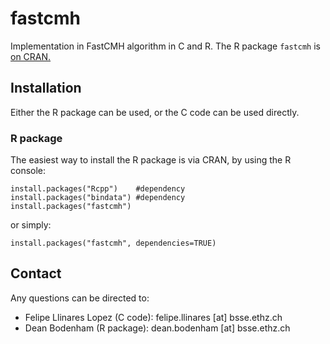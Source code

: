 # fastcmh

Implementation in FastCMH algorithm in C and R. The R package `fastcmh` is [on CRAN.](https://CRAN.R-project.org/package=fastcmh)

## Installation

Either the R package can be used, or the C code can be used directly.

### R package

The easiest way to install the R package is via CRAN, by using the R console:

```
install.packages("Rcpp")    #dependency  
install.packages("bindata") #dependency  
install.packages("fastcmh")
```

or simply:

```
install.packages("fastcmh", dependencies=TRUE)
```


## Contact

Any questions can be directed to:  
* Felipe Llinares Lopez (C code): felipe.llinares [at] bsse.ethz.ch  
* Dean Bodenham (R package): dean.bodenham [at] bsse.ethz.ch 

